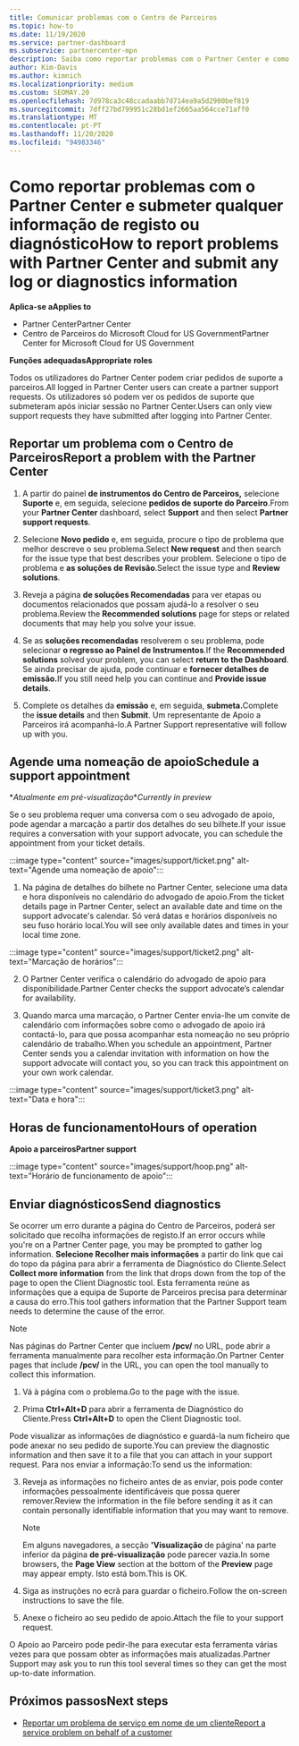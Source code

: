 ```yaml
---
title: Comunicar problemas com o Centro de Parceiros
ms.topic: how-to
ms.date: 11/19/2020
ms.service: partner-dashboard
ms.subservice: partnercenter-mpn
description: Saiba como reportar problemas com o Partner Center e como recolher informações de diagnóstico para a equipa de Apoio ao Parceiro.
author: Kim-Davis
ms.author: kimnich
ms.localizationpriority: medium
ms.custom: SEOMAY.20
ms.openlocfilehash: 7d978ca3c48ccadaabb7d714ea9a5d2900bef819
ms.sourcegitcommit: 7dff27bd799951c28bd1ef2665aa564cce71aff0
ms.translationtype: MT
ms.contentlocale: pt-PT
ms.lasthandoff: 11/20/2020
ms.locfileid: "94983346"
---
```

# <a name="how-to-report-problems-with-partner-center-and-submit-any-log-or-diagnostics-information"></a><span data-ttu-id="dfe1a-103">Como reportar problemas com o Partner Center e submeter qualquer informação de registo ou diagnóstico</span><span class="sxs-lookup"><span data-stu-id="dfe1a-103">How to report problems with Partner Center and submit any log or diagnostics information</span></span>

<span data-ttu-id="dfe1a-104">**Aplica-se a**</span><span class="sxs-lookup"><span data-stu-id="dfe1a-104">**Applies to**</span></span>

- <span data-ttu-id="dfe1a-105">Partner Center</span><span class="sxs-lookup"><span data-stu-id="dfe1a-105">Partner Center</span></span>
- <span data-ttu-id="dfe1a-106">Centro de Parceiros do Microsoft Cloud for US Government</span><span class="sxs-lookup"><span data-stu-id="dfe1a-106">Partner Center for Microsoft Cloud for US Government</span></span>

<span data-ttu-id="dfe1a-107">**Funções adequadas**</span><span class="sxs-lookup"><span data-stu-id="dfe1a-107">**Appropriate roles**</span></span>

<span data-ttu-id="dfe1a-108">Todos os utilizadores do Partner Center podem criar pedidos de suporte a parceiros.</span><span class="sxs-lookup"><span data-stu-id="dfe1a-108">All logged in Partner Center users can create a partner support requests.</span></span> <span data-ttu-id="dfe1a-109">Os utilizadores só podem ver os pedidos de suporte que submeteram após iniciar sessão no Partner Center.</span><span class="sxs-lookup"><span data-stu-id="dfe1a-109">Users can only view support requests they have submitted after logging into Partner Center.</span></span>

## <a name="report-a-problem-with-the-partner-center"></a><span data-ttu-id="dfe1a-110">Reportar um problema com o Centro de Parceiros</span><span class="sxs-lookup"><span data-stu-id="dfe1a-110">Report a problem with the Partner Center</span></span>

1. <span data-ttu-id="dfe1a-111">A partir do painel **de instrumentos do Centro de Parceiros,** selecione **Suporte** e, em seguida, selecione **pedidos de suporte do Parceiro**.</span><span class="sxs-lookup"><span data-stu-id="dfe1a-111">From your **Partner Center** dashboard, select **Support** and then select **Partner support requests**.</span></span>

2. <span data-ttu-id="dfe1a-112">Selecione **Novo pedido** e, em seguida, procure o tipo de problema que melhor descreve o seu problema.</span><span class="sxs-lookup"><span data-stu-id="dfe1a-112">Select **New request** and then search for the issue type that best describes your problem.</span></span> <span data-ttu-id="dfe1a-113">Selecione o tipo de problema e **as soluções de Revisão**.</span><span class="sxs-lookup"><span data-stu-id="dfe1a-113">Select the issue type and **Review solutions**.</span></span>

3. <span data-ttu-id="dfe1a-114">Reveja a página **de soluções Recomendadas** para ver etapas ou documentos relacionados que possam ajudá-lo a resolver o seu problema.</span><span class="sxs-lookup"><span data-stu-id="dfe1a-114">Review the **Recommended solutions** page for steps or related documents that may help you solve your issue.</span></span>

4. <span data-ttu-id="dfe1a-115">Se as **soluções recomendadas** resolverem o seu problema, pode selecionar **o regresso ao Painel de Instrumentos**.</span><span class="sxs-lookup"><span data-stu-id="dfe1a-115">If the **Recommended solutions** solved your problem, you can select **return to the Dashboard**.</span></span> <span data-ttu-id="dfe1a-116">Se ainda precisar de ajuda, pode continuar e **fornecer detalhes de emissão.**</span><span class="sxs-lookup"><span data-stu-id="dfe1a-116">If you still need help you can continue and **Provide issue details**.</span></span>

5. <span data-ttu-id="dfe1a-117">Complete os detalhes da **emissão** e, em seguida, **submeta.**</span><span class="sxs-lookup"><span data-stu-id="dfe1a-117">Complete the **issue details** and then **Submit**.</span></span> <span data-ttu-id="dfe1a-118">Um representante de Apoio a Parceiros irá acompanhá-lo.</span><span class="sxs-lookup"><span data-stu-id="dfe1a-118">A Partner Support representative will follow up with you.</span></span>

## <a name="schedule-a-support-appointment"></a><span data-ttu-id="dfe1a-119">Agende uma nomeação de apoio</span><span class="sxs-lookup"><span data-stu-id="dfe1a-119">Schedule a support appointment</span></span> 

<span data-ttu-id="dfe1a-120">\**Atualmente em pré-visualização*</span><span class="sxs-lookup"><span data-stu-id="dfe1a-120">\**Currently in preview*</span></span>

<span data-ttu-id="dfe1a-121">Se o seu problema requer uma conversa com o seu advogado de apoio, pode agendar a marcação a partir dos detalhes do seu bilhete.</span><span class="sxs-lookup"><span data-stu-id="dfe1a-121">If your issue requires a conversation with your support advocate, you can schedule the appointment from your ticket details.</span></span>

:::image type="content" source="images/support/ticket.png" alt-text="Agende uma nomeação de apoio":::

1.  <span data-ttu-id="dfe1a-123">Na página de detalhes do bilhete no Partner Center, selecione uma data e hora disponíveis no calendário do advogado de apoio.</span><span class="sxs-lookup"><span data-stu-id="dfe1a-123">From the ticket details page in Partner Center, select an available date and time on the support advocate's calendar.</span></span> <span data-ttu-id="dfe1a-124">Só verá datas e horários disponíveis no seu fuso horário local.</span><span class="sxs-lookup"><span data-stu-id="dfe1a-124">You will see only available dates and times in your local time zone.</span></span>

:::image type="content" source="images/support/ticket2.png" alt-text="Marcação de horários":::

2. <span data-ttu-id="dfe1a-126">O Partner Center verifica o calendário do advogado de apoio para disponibilidade.</span><span class="sxs-lookup"><span data-stu-id="dfe1a-126">Partner Center checks the support advocate’s  calendar for availability.</span></span>

1. <span data-ttu-id="dfe1a-127">Quando marca uma marcação, o Partner Center envia-lhe um convite de calendário com informações sobre como o advogado de apoio irá contactá-lo, para que possa acompanhar esta nomeação no seu próprio calendário de trabalho.</span><span class="sxs-lookup"><span data-stu-id="dfe1a-127">When you schedule an appointment, Partner Center sends you a calendar invitation with information on how the support advocate will contact you, so you can track this appointment on your own work calendar.</span></span>

:::image type="content" source="images/support/ticket3.png" alt-text="Data e hora":::

## <a name="hours-of-operation"></a><span data-ttu-id="dfe1a-129">Horas de funcionamento</span><span class="sxs-lookup"><span data-stu-id="dfe1a-129">Hours of operation</span></span>

<span data-ttu-id="dfe1a-130">**Apoio a parceiros**</span><span class="sxs-lookup"><span data-stu-id="dfe1a-130">**Partner support**</span></span>

:::image type="content" source="images/support/hoop.png" alt-text="Horário de funcionamento de apoio":::

## <a name="send-diagnostics"></a><span data-ttu-id="dfe1a-132">Enviar diagnósticos</span><span class="sxs-lookup"><span data-stu-id="dfe1a-132">Send diagnostics</span></span>

<span data-ttu-id="dfe1a-133">Se ocorrer um erro durante a página do Centro de Parceiros, poderá ser solicitado que recolha informações de registo.</span><span class="sxs-lookup"><span data-stu-id="dfe1a-133">If an error occurs while you're on a Partner Center page, you may be prompted to gather log information.</span></span> <span data-ttu-id="dfe1a-134">**Selecione Recolher mais informações** a partir do link que cai do topo da página para abrir a ferramenta de Diagnóstico do Cliente.</span><span class="sxs-lookup"><span data-stu-id="dfe1a-134">Select **Collect more information** from the link that drops down from the top of the page to open the Client Diagnostic tool.</span></span> <span data-ttu-id="dfe1a-135">Esta ferramenta reúne as informações que a equipa de Suporte de Parceiros precisa para determinar a causa do erro.</span><span class="sxs-lookup"><span data-stu-id="dfe1a-135">This tool gathers information that the Partner Support team needs to determine the cause of the error.</span></span> 

>[!NOTE]
><span data-ttu-id="dfe1a-136">Nas páginas do Partner Center que incluem **/pcv/** no URL, pode abrir a ferramenta manualmente para recolher esta informação.</span><span class="sxs-lookup"><span data-stu-id="dfe1a-136">On Partner Center pages that include **/pcv/** in the URL, you can open the tool manually to collect this information.</span></span>

1. <span data-ttu-id="dfe1a-137">Vá à página com o problema.</span><span class="sxs-lookup"><span data-stu-id="dfe1a-137">Go to the page with the issue.</span></span>

2. <span data-ttu-id="dfe1a-138">Prima **Ctrl+Alt+D** para abrir a ferramenta de Diagnóstico do Cliente.</span><span class="sxs-lookup"><span data-stu-id="dfe1a-138">Press **Ctrl+Alt+D** to open the Client Diagnostic tool.</span></span>

<span data-ttu-id="dfe1a-139">Pode visualizar as informações de diagnóstico e guardá-la num ficheiro que pode anexar no seu pedido de suporte.</span><span class="sxs-lookup"><span data-stu-id="dfe1a-139">You can preview the diagnostic information and then save it to a file that you can attach in your support request.</span></span> <span data-ttu-id="dfe1a-140">Para nos enviar a informação:</span><span class="sxs-lookup"><span data-stu-id="dfe1a-140">To send us the information:</span></span>

3. <span data-ttu-id="dfe1a-141">Reveja as informações no ficheiro antes de as enviar, pois pode conter informações pessoalmente identificáveis que possa querer remover.</span><span class="sxs-lookup"><span data-stu-id="dfe1a-141">Review the information in the file before sending it as it can contain personally identifiable information that you may want to remove.</span></span>

    >[!NOTE]
    ><span data-ttu-id="dfe1a-142">Em alguns navegadores, a secção **'Visualização** de página' na parte inferior da página **de pré-visualização** pode parecer vazia.</span><span class="sxs-lookup"><span data-stu-id="dfe1a-142">In some browsers, the **Page View** section at the bottom of the **Preview** page may appear empty.</span></span> <span data-ttu-id="dfe1a-143">Isto está bom.</span><span class="sxs-lookup"><span data-stu-id="dfe1a-143">This is OK.</span></span>

4. <span data-ttu-id="dfe1a-144">Siga as instruções no ecrã para guardar o ficheiro.</span><span class="sxs-lookup"><span data-stu-id="dfe1a-144">Follow the on-screen instructions to save the file.</span></span>

5. <span data-ttu-id="dfe1a-145">Anexe o ficheiro ao seu pedido de apoio.</span><span class="sxs-lookup"><span data-stu-id="dfe1a-145">Attach the file to your support request.</span></span>

<span data-ttu-id="dfe1a-146">O Apoio ao Parceiro pode pedir-lhe para executar esta ferramenta várias vezes para que possam obter as informações mais atualizadas.</span><span class="sxs-lookup"><span data-stu-id="dfe1a-146">Partner Support may ask you to run this tool several times so they can get the most up-to-date information.</span></span>

## <a name="next-steps"></a><span data-ttu-id="dfe1a-147">Próximos passos</span><span class="sxs-lookup"><span data-stu-id="dfe1a-147">Next steps</span></span>

- [<span data-ttu-id="dfe1a-148">Reportar um problema de serviço em nome de um cliente</span><span class="sxs-lookup"><span data-stu-id="dfe1a-148">Report a service problem on behalf of a customer</span></span>](report-problems-on-behalf-of-a-customer.md)
